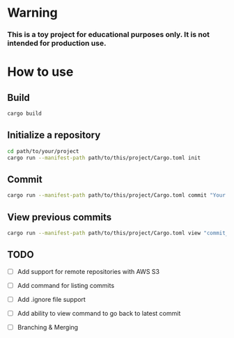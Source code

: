 # Warning
### This is a toy project for educational purposes only. It is not intended for production use.

# How to use

## Build
```bash
cargo build
```

## Initialize a repository
```bash
cd path/to/your/project
cargo run --manifest-path path/to/this/project/Cargo.toml init
```

## Commit
```bash
cargo run --manifest-path path/to/this/project/Cargo.toml commit "Your commit message"
```

## View previous commits
```bash
cargo run --manifest-path path/to/this/project/Cargo.toml view "commit_id"
```

## TODO
- [ ] Add support for remote repositories with AWS S3
- [ ] Add command for listing commits
- [ ] Add .ignore file support
- [ ] Add ability to view command to go back to latest commit
- [ ] Branching & Merging

